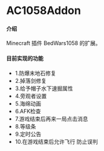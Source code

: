 # AC1058Addon

#### 介绍

Minecraft 插件 BedWars1058 的扩展。

#### 目前实现的功能

- 1.防爆末地石修复
- 2.掉落剑修复
- 3.给予帽子水下速掘属性
- 4.旁观者设置
- 5.海绵动画
- 6.AFK检查
- 7.游戏结束后再来一局点击消息
- 8.等级条
- 9.定时公告
- 10.在游戏结束后允许飞行 防止误判